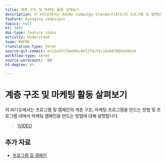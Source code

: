 ```yaml
---
title: 계층 구조 및 마케팅 활동 살펴보기
description: 이 비디오에서는 Adobe Campaign Standard(ACS)의 프로그램 및 캠페인 계층 구조, 마케팅 프로그램을 만드는 방법 및 프로그램 내에서 마케팅 캠페인을 만드는 방법에 대해 설명합니다.
feature: managing campaigns
topics: null
kt: 3892
doc-type: feature video
activity: Understand
team: WWFRE
translation-type: tm+mt
source-git-commit: ec12edfcfb8d56c8472fdc55c16a087880a5063d
workflow-type: tm+mt
source-wordcount: '80'
ht-degree: 6%

---
```



# 계층 구조 및 마케팅 활동 살펴보기

이 비디오에서는 프로그램 및 캠페인의 계층 구조, 마케팅 프로그램을 만드는 방법 및 프로그램 내에서 마케팅 캠페인을 만드는 방법에 대해 설명합니다.

>[!VIDEO](https://video.tv.adobe.com/v/18465?quality=12)

## 추가 자료

* [프로그램 및 캠페인](https://docs.adobe.com/content/help/en/campaign-standard/using/getting-started/marketing-plans/programs-and-campaigns.html)
